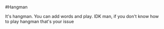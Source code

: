 #Hangman

It's hangman. You can add words and play. IDK man, if you don't know how to play hangman that's your issue
